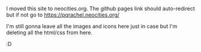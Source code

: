 I moved this site to neocities.org.
The github pages link should auto-redirect but if not go to https://pqrachel.neocities.org/

I'm still gonna leave all the images and icons here just in case but I'm deleting all the html/css from here.

:D

